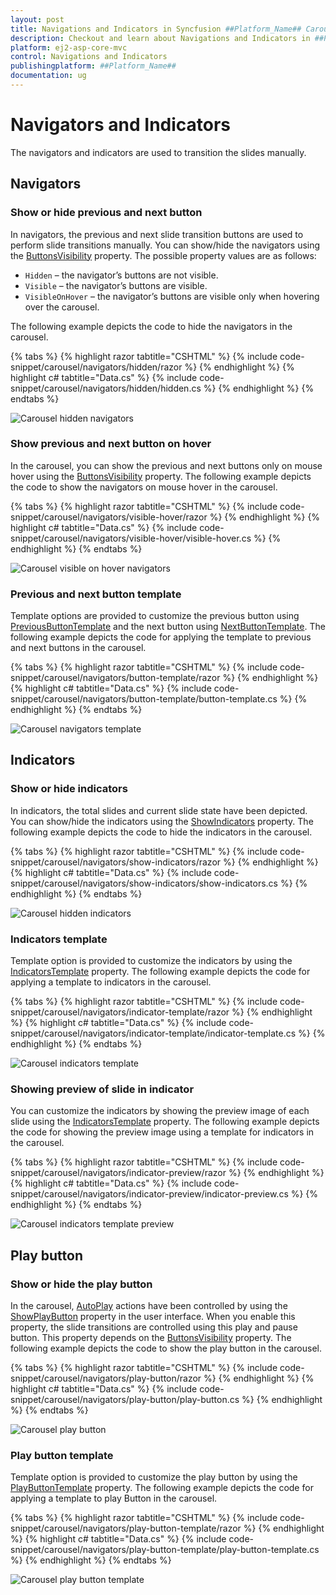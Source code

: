 ```yaml
---
layout: post
title: Navigations and Indicators in Syncfusion ##Platform_Name## Carousel Control
description: Checkout and learn about Navigations and Indicators in ##Platform_Name## Carousel control of Syncfusion Essential JS 2 and more details.
platform: ej2-asp-core-mvc
control: Navigations and Indicators
publishingplatform: ##Platform_Name##
documentation: ug
---
```


# Navigators and Indicators

The navigators and indicators are used to transition the slides manually.

## Navigators

### Show or hide previous and next button

In navigators, the previous and next slide transition buttons are used to perform slide transitions manually. You can show/hide the navigators using the [ButtonsVisibility](https://help.syncfusion.com/cr/aspnetmvc-js2/Syncfusion.EJ2.Navigations.Carousel.html#Syncfusion_EJ2_Navigations_Carousel_ButtonsVisibility) property. The possible property values are as follows:

* `Hidden` – the navigator’s buttons are not visible.
* `Visible` – the navigator’s buttons are visible.
* `VisibleOnHover` – the navigator’s buttons are visible only when hovering over the carousel.

The following example depicts the code to hide the navigators in the carousel.

{% tabs %}
{% highlight razor tabtitle="CSHTML" %}
{% include code-snippet/carousel/navigators/hidden/razor %}
{% endhighlight %}
{% highlight c# tabtitle="Data.cs" %}
{% include code-snippet/carousel/navigators/hidden/hidden.cs %}
{% endhighlight %}
{% endtabs %}

![Carousel hidden navigators](images/navigators_hidden.png)

### Show previous and next button on hover

In the carousel, you can show the previous and next buttons only on mouse hover using the [ButtonsVisibility](https://help.syncfusion.com/cr/aspnetmvc-js2/Syncfusion.EJ2.Navigations.Carousel.html#Syncfusion_EJ2_Navigations_Carousel_ButtonsVisibility) property. The following example depicts the code to show the navigators on mouse hover in the carousel.

{% tabs %}
{% highlight razor tabtitle="CSHTML" %}
{% include code-snippet/carousel/navigators/visible-hover/razor %}
{% endhighlight %}
{% highlight c# tabtitle="Data.cs" %}
{% include code-snippet/carousel/navigators/visible-hover/visible-hover.cs %}
{% endhighlight %}
{% endtabs %}

![Carousel visible on hover navigators](images/navigators_onhover.gif)

### Previous and next button template

Template options are provided to customize the previous button using [PreviousButtonTemplate](https://help.syncfusion.com/cr/aspnetmvc-js2/Syncfusion.EJ2.Navigations.Carousel.html#Syncfusion_EJ2_Navigations_Carousel_PreviousButtonTemplate) and the next button using [NextButtonTemplate](https://help.syncfusion.com/cr/aspnetmvc-js2/Syncfusion.EJ2.Navigations.Carousel.html#Syncfusion_EJ2_Navigations_Carousel_NextButtonTemplate). The following example depicts the code for applying the template to previous and next buttons in the carousel.

{% tabs %}
{% highlight razor tabtitle="CSHTML" %}
{% include code-snippet/carousel/navigators/button-template/razor %}
{% endhighlight %}
{% highlight c# tabtitle="Data.cs" %}
{% include code-snippet/carousel/navigators/button-template/button-template.cs %}
{% endhighlight %}
{% endtabs %}

![Carousel navigators template](images/navigators_template.png)

## Indicators

### Show or hide indicators

In indicators, the total slides and current slide state have been depicted. You can show/hide the indicators using the [ShowIndicators](https://help.syncfusion.com/cr/aspnetmvc-js2/Syncfusion.EJ2.Navigations.Carousel.html#Syncfusion_EJ2_Navigations_Carousel_ShowIndicators) property. The following example depicts the code to hide the indicators in the carousel.

{% tabs %}
{% highlight razor tabtitle="CSHTML" %}
{% include code-snippet/carousel/navigators/show-indicators/razor %}
{% endhighlight %}
{% highlight c# tabtitle="Data.cs" %}
{% include code-snippet/carousel/navigators/show-indicators/show-indicators.cs %}
{% endhighlight %}
{% endtabs %}

![Carousel hidden indicators](images/hidden_indicators.png)

### Indicators template

Template option is provided to customize the indicators by using the [IndicatorsTemplate](https://help.syncfusion.com/cr/aspnetmvc-js2/Syncfusion.EJ2.Navigations.Carousel.html#Syncfusion_EJ2_Navigations_Carousel_IndicatorsTemplate) property. The following example depicts the code for applying a template to indicators in the carousel.

{% tabs %}
{% highlight razor tabtitle="CSHTML" %}
{% include code-snippet/carousel/navigators/indicator-template/razor %}
{% endhighlight %}
{% highlight c# tabtitle="Data.cs" %}
{% include code-snippet/carousel/navigators/indicator-template/indicator-template.cs %}
{% endhighlight %}
{% endtabs %}

![Carousel indicators template](images/indicators_template.png)

### Showing preview of slide in indicator

You can customize the indicators by showing the preview image of each slide using the [IndicatorsTemplate](https://help.syncfusion.com/cr/aspnetmvc-js2/Syncfusion.EJ2.Navigations.Carousel.html#Syncfusion_EJ2_Navigations_Carousel_IndicatorsTemplate) property. The following example depicts the code for showing the preview image using a template for indicators in the carousel.

{% tabs %}
{% highlight razor tabtitle="CSHTML" %}
{% include code-snippet/carousel/navigators/indicator-preview/razor %}
{% endhighlight %}
{% highlight c# tabtitle="Data.cs" %}
{% include code-snippet/carousel/navigators/indicator-preview/indicator-preview.cs %}
{% endhighlight %}
{% endtabs %}

![Carousel indicators template preview](images/indicators_preview.png)

## Play button

### Show or hide the play button

In the carousel, [AutoPlay](https://help.syncfusion.com/cr/aspnetmvc-js2/Syncfusion.EJ2.Navigations.Carousel.html#Syncfusion_EJ2_Navigations_Carousel_AutoPlay) actions have been controlled by using the [ShowPlayButton](https://help.syncfusion.com/cr/aspnetmvc-js2/Syncfusion.EJ2.Navigations.Carousel.html#Syncfusion_EJ2_Navigations_Carousel_ShowPlayButton) property in the user interface. When you enable this property, the slide transitions are controlled using this play and pause button. This property depends on the [ButtonsVisibility](https://help.syncfusion.com/cr/aspnetmvc-js2/Syncfusion.EJ2.Navigations.Carousel.html#Syncfusion_EJ2_Navigations_Carousel_ButtonsVisibility) property. The following example depicts the code to show the play button in the carousel.

{% tabs %}
{% highlight razor tabtitle="CSHTML" %}
{% include code-snippet/carousel/navigators/play-button/razor %}
{% endhighlight %}
{% highlight c# tabtitle="Data.cs" %}
{% include code-snippet/carousel/navigators/play-button/play-button.cs %}
{% endhighlight %}
{% endtabs %}

![Carousel play button](images/play_button.png)

### Play button template

Template option is provided to customize the play button by using the [PlayButtonTemplate](https://help.syncfusion.com/cr/aspnetmvc-js2/Syncfusion.EJ2.Navigations.Carousel.html#Syncfusion_EJ2_Navigations_Carousel_PlayButtonTemplate) property. The following example depicts the code for applying a template to play Button in the carousel.

{% tabs %}
{% highlight razor tabtitle="CSHTML" %}
{% include code-snippet/carousel/navigators/play-button-template/razor %}
{% endhighlight %}
{% highlight c# tabtitle="Data.cs" %}
{% include code-snippet/carousel/navigators/play-button-template/play-button-template.cs %}
{% endhighlight %}
{% endtabs %}

![Carousel play button template](images/play_button_template.png)